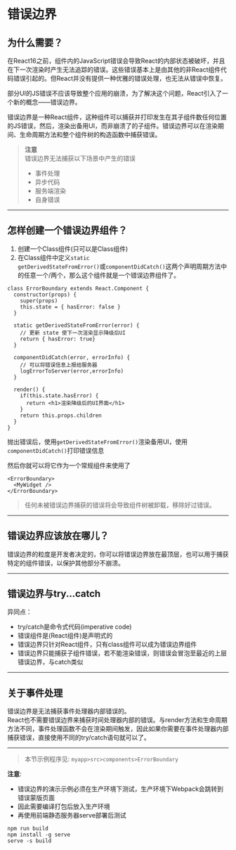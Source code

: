 # 错误边界
## 为什么需要？
在React16之前，组件内的JavaScript错误会导致React的内部状态被破坏，并且在下一次渲染时产生无法追踪的错误。这些错误基本上是由其他的非React组件代码错误引起的。但React并没有提供一种优雅的错误处理，也无法从错误中恢复。  

部分UI的JS错误不应该导致整个应用的崩溃，为了解决这个问题，React引入了一个新的概念——错误边界。  

错误边界是一种React组件，这种组件可以捕获并打印发生在其子组件数任何位置的JS错误，然后，渲染出备用UI，而非崩溃了的子组件。错误边界可以在渲染期间、生命周期方法和整个组件树的构造函数中捕获错误。  
> **注意**  
> 错误边界无法捕获以下场景中产生的错误  
> - 事件处理
> - 异步代码
> - 服务端渲染
> - 自身错误
***
## 怎样创建一个错误边界组件？
1. 创建一个Class组件(只可以是Class组件)
2. 在Class组件中定义<code>static getDerivedStateFromError()</code>或<code>componentDidCatch()</code>这两个声明周期方法中的任意一个/两个，那么这个组件就是一个错误边界组件了。

````JSX
class ErrorBoundary extends React.Component {
  constructor(props) {
    super(props)
    this.state = { hasError: false }
  }

  static getDerivedStateFromError(error) {
    // 更新 state 使下一次渲染显示降级后UI
    return { hasError: true}
  }

  componentDidCatch(error, errorInfo) {
    // 可以将错误信息上报给服务器
    logErrorToServer(error,errorInfo)
  }

  render() {
    if(this.state.hasError) {
      return <h1>渲染降级后的UI界面</h1>
    }
    return this.props.children
  }
}
````
抛出错误后，使用<code>getDerivedStateFromError()</code>渲染备用UI，使用<code>componentDidCatch()</code>打印错误信息  

然后你就可以将它作为一个常规组件来使用了
````JSX
<ErrorBoundary>
  <MyWidget />
</ErrorBoundary>
````
> 任何未被错误边界捕获的错误将会导致组件树被卸载，移除好过错误。
***
## 错误边界应该放在哪儿？
错误边界的粒度是开发者决定的，你可以将错误边界放在最顶层，也可以用于捕获特定的组件错误，以保护其他部分不崩溃。
***
## 错误边界与try...catch
异同点：  
- try/catch是命令式代码(imperative code)
- 错误组件是(React组件)是声明式的
- 错误边界只针对React组件，只有class组件可以成为错误边界组件
- 错误边界只能捕获子组件错误，若不能渲染错误，则错误会冒泡至最近的上层错误边界，与catch类似

***
## 关于事件处理
错误边界是无法捕获事件处理器内部错误的。   
React也不需要错误边界来捕获时间处理器内部的错误。与render方法和生命周期方法不同，事件处理函数不会在渲染期间触发，因此如果你需要在事件处理器内部捕获错误，直接使用不同的try/catch语句就可以了。
***
> 本节示例程序见: <code>myapp>src>components>ErrorBoundary</code>

**注意**:  
- 错误边界的演示示例必须在生产环境下测试，生产环境下Webpack会跳转到错误蒙版页面  
- 因此需要编译打包后放入生产环境
- 再使用前端静态服务器serve部署后测试

````node
npm run build
npm install -g serve
serve -s build
````